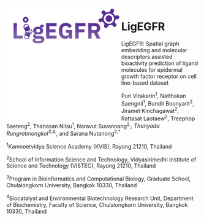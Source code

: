 <img src="logo.png" align="left" width="300">

# LigEGFR

LigEGFR: Spatial graph embedding and molecular descriptors assisted bioactivity prediction of ligand molecules for epidermal growth factor receptor on cell line-based dataset

Puri Virakarin<sup>1</sup>, Natthakan Saengnil<sup>1</sup>, Bundit Boonyarit<sup>2</sup>, Jiramet Kinchagawat<sup>2</sup>, Rattasat Laotaew<sup>2</sup>, Treephop Saeteng<sup>2</sup>, Thanasan Nilsu<sup>1</sup>, Naravut Suvannang<sup>2,*</sup>, Thanyada Rungrotmongkol<sup>3,4,*</sup>, and Sarana Nutanong<sup>2,*</sup>

<sup>1</sup>Kamnoetvidya Science Academy (KVIS), Rayong 21210, Thailand 

<sup>2</sup>School of Information Science and Technology, Vidyasirimedhi Institute of Science and Technology (VISTEC), Rayong 21210, Thailand

<sup>3</sup>Program in Bioinformatics and Computational Biology, Graduate School, Chulalongkorn University, Bangkok 10330, Thailand 

<sup>4</sup>Biocatalyst and Environmental Biotechnology Research Unit, Department of Biochemistry, Faculty of Science, Chulalongkorn University, Bangkok 10330, Thailand
